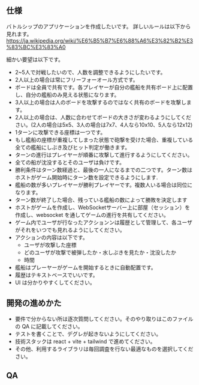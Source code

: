 ## 仕様

バトルシップのアプリケーションを作成したいです。
詳しいルールは以下から見れます。
https://ja.wikipedia.org/wiki/%E6%B5%B7%E6%88%A6%E3%82%B2%E3%83%BC%E3%83%A0

細かい要望は以下です。

- 2~5人で対戦したいので、人数を調整できるようにしたいです。
- 2人以上の場合は常にフリーフォーオール方式です。
- ボードは全員で共有です。各プレイヤーが自分の艦船を共有ボード上に配置し、自分の艦船のみ見える状態になります。
- 3人以上の場合は人のボードを攻撃するのではなく共有のボードを攻撃します。
- 2人以上の場合は、人数に合わせてボードの大きさが変わるようにしてください。(2人の場合は5x5、3人の場合は7x7、4人なら10x10、5人なら12x12)
- 1ターンに攻撃できる座標は一つです。
- もし艦船の座標が重複してしまった状態で砲撃を受けた場合、重複している全ての艦船にしぶき及びヒット判定が働きます。
- ターンの進行はプレイヤーが順番に攻撃して進行するようにしてください。
- 全ての船が沈没するとそのユーザは負けです。
- 勝利条件はターン数経過と、最後の一人になるまでの二つです。ターン数はホストがゲーム開始時にターン数を設定できるようにします.
- 艦船の数が多いプレイヤーが勝利プレイヤーです。複数人いる場合は同位になります。
- ターン数が終了した場合、残っている艦船の数によって勝敗を決定します
- ホストがゲームを作成し、WebSocketサーバー上に部屋（セッション）を作成し、websocket を通してゲームの進行を共有してください。
- ゲーム内でユーザが行なったアクションンは履歴として管理して、各ユーザがそれをいつでも見れるようにしてください。
- アクションの内容は以下です。
  - ユーザが攻撃した座標
  - どのユーザが攻撃で被弾したか・水しぶきを見たか・沈没したか
  - 時間
- 艦船はプレーヤーがゲームを開始するときに自動配置です。
- 履歴はテキストベースでいいです。
- UI は分かりやすくしてください。

## 開発の進めかた

- 要件で分からない所は逐次質問してください。そのやり取りはこのファイルの QA に記載してください。
- テストを書くことで、デグレが起きないようにしてください。
- 技術スタックは react + vite + tailwind で進めてください。
- その他、利用するライブラリは毎回調査を行ない最適なものを選択してください。

## QA

